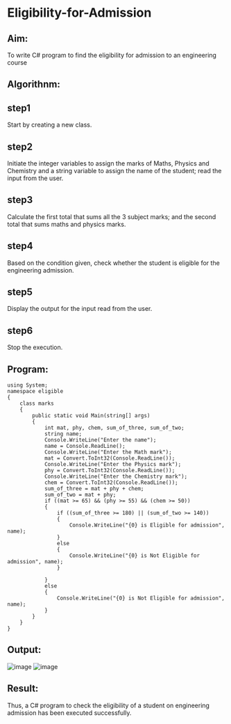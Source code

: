 # Eligibility-for-Admission

## Aim:
To write C# program to find the eligibility for admission to an engineering course

## Algorithnm:
## step1
Start by creating a new class.
## step2
Initiate the integer variables to assign the marks of Maths, Physics and Chemistry and a string variable to assign the name of the student; read the input from the user.
## step3
Calculate the first total that sums all the 3 subject marks; and the second total that sums maths and physics marks.
## step4
Based on the condition given, check whether the student is eligible for the engineering admission.
## step5
Display the output for the input read from the user.
## step6
Stop the execution.

## Program:
~~~
using System;
namespace eligible
{
    class marks
    {
        public static void Main(string[] args)
        {
            int mat, phy, chem, sum_of_three, sum_of_two;
            string name;
            Console.WriteLine("Enter the name");
            name = Console.ReadLine();
            Console.WriteLine("Enter the Math mark");
            mat = Convert.ToInt32(Console.ReadLine());
            Console.WriteLine("Enter the Physics mark");
            phy = Convert.ToInt32(Console.ReadLine());
            Console.WriteLine("Enter the Chemistry mark");
            chem = Convert.ToInt32(Console.ReadLine());
            sum_of_three = mat + phy + chem;
            sum_of_two = mat + phy;
            if ((mat >= 65) && (phy >= 55) && (chem >= 50))
            {
                if ((sum_of_three >= 180) || (sum_of_two >= 140))
                {
                    Console.WriteLine("{0} is Eligible for admission", name);
                }
                else
                {
                    Console.WriteLine("{0} is Not Eligible for admission", name);
                }

            }
            else
            {
                Console.WriteLine("{0} is Not Eligible for admission", name);
            }
        }
    }
}
~~~




## Output:
![image](https://github.com/Naveenvetrivel/Eligibility-for-Admission/assets/94165322/cd987e59-06d0-45b7-8d1f-cc1d3cbb1d52)
![image](https://github.com/Naveenvetrivel/Eligibility-for-Admission/assets/94165322/8bad74b9-62ab-4f12-adec-b11f38391ba6)





## Result:
Thus, a C# program to check the eligibility of a student on engineering admission has been executed successfully.
